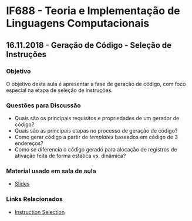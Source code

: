 # IF688 - Teoria e Implementação de Linguagens Computacionais

## 16.11.2018 - Geração de Código - Seleção de Instruções

### Objetivo

O objetivo desta aula é apresentar a fase de geração de código, com foco especial na etapa de seleção de instruções. 

### Questões para Discussão

- Quais são os principais requisitos e propriedades de um gerador de código?
- Quais são as principais etapas no processo de geração de código?
- Como gerar código a partir de _templates_ baseados em código de 3 endereços?
- Como se diferencia o código gerado para alocação de registros de ativação feita de forma estática vs. dinâmica?

### Material usado em sala de aula

- [Slides](https://drive.google.com/open?id=1fliVycWhkr3TsH1VMav0oEiI2vRPb2Dq)

### Links Relacionados

- [Instruction Selection](https://en.wikipedia.org/wiki/Instruction_selection)